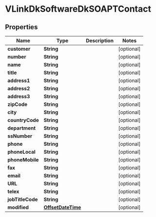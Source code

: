 
# VLinkDkSoftwareDkSOAPTContact

## Properties
Name | Type | Description | Notes
------------ | ------------- | ------------- | -------------
**customer** | **String** |  |  [optional]
**number** | **String** |  |  [optional]
**name** | **String** |  |  [optional]
**title** | **String** |  |  [optional]
**address1** | **String** |  |  [optional]
**address2** | **String** |  |  [optional]
**address3** | **String** |  |  [optional]
**zipCode** | **String** |  |  [optional]
**city** | **String** |  |  [optional]
**countryCode** | **String** |  |  [optional]
**department** | **String** |  |  [optional]
**ssNumber** | **String** |  |  [optional]
**phone** | **String** |  |  [optional]
**phoneLocal** | **String** |  |  [optional]
**phoneMobile** | **String** |  |  [optional]
**fax** | **String** |  |  [optional]
**email** | **String** |  |  [optional]
**URL** | **String** |  |  [optional]
**telex** | **String** |  |  [optional]
**jobTitleCode** | **String** |  |  [optional]
**modified** | [**OffsetDateTime**](OffsetDateTime.md) |  |  [optional]



